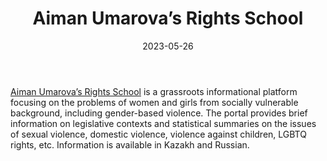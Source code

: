 ﻿---
title: "Aiman Umarova’s Rights School"
linkTitle: "Aiman Umarova’s Rights School"
contributor: ["Aizada Arystanbek"]
created: 2022-07-27
countries: ["Kazakhstan"]
category: ["Local NGO"]
tags: ["civil society", "gender NGO", "gender-based` violence", "human rights"]
date_start: []
date_end: []
data_type: ["quantitative", "laws"] 
language: ["Russian", "Kazakh"]
date: 2023-05-26
description: 
  Grassroots informational platform focusing on the problems of women and girls from socially vulnerable background, including gender-based violence.
---

[Aiman Umarova’s Rights School](https://womenrights.kz/) is a grassroots informational platform focusing on the problems of women and girls from socially vulnerable background, including gender-based violence. The portal provides brief information on legislative contexts and statistical summaries on the issues of sexual violence, domestic violence, violence against children, LGBTQ rights, etc. Information is available in Kazakh and Russian. 
